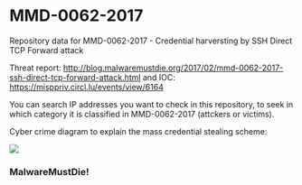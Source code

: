 # MMD-0062-2017
Repository data for MMD-0062-2017 - Credential harversting by SSH Direct TCP Forward attack

Threat report: http://blog.malwaremustdie.org/2017/02/mmd-0062-2017-ssh-direct-tcp-forward-attack.html and IOC: https://misppriv.circl.lu/events/view/6164

You can search IP addresses you want to check in this repository, to seek in which category it is classified in MMD-0062-2017 (attckers or victims).

Cyber crime diagram to explain the mass credential stealing scheme:

[![](https://lh3.googleusercontent.com/gUqltXgNvuTXzvuC4wpqpUxsxIvyRzTUYX-xpOxeS68wtyI6OLG34AFodXeyjnCxP5pgDmY6Q1rGPAW1rdpniQGb-IcNTvqwEkrFm0hjZ-esXlb6hvs62fH3ettso1mfuucSyUs=w780-h766-no)](https://lh3.googleusercontent.com/gUqltXgNvuTXzvuC4wpqpUxsxIvyRzTUYX-xpOxeS68wtyI6OLG34AFodXeyjnCxP5pgDmY6Q1rGPAW1rdpniQGb-IcNTvqwEkrFm0hjZ-esXlb6hvs62fH3ettso1mfuucSyUs=w1309-h766-no)

### MalwareMustDie!
